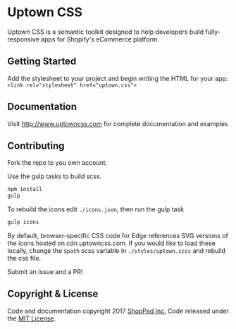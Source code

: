 Uptown CSS
=====================
Uptown CSS is a semantic toolkit designed to help developers build fully-responsive apps for Shopify's eCommerce platform.

Getting Started
---------------------
Add the stylesheet to your project and begin writing the HTML for your app:
`<link rel="stylesheet" href="uptown.css">`

Documentation
---------------------
Visit http://www.uptowncss.com for complete documentation and examples

Contributing
---------------------
Fork the repo to you own account.

Use the gulp tasks to build scss.

```javascript
npm install
gulp
```

To rebuild the icons edit `./icons.json`, then run the gulp task

```javascript
gulp icons
```

By default, browser-specific CSS code for Edge references SVG versions of the icons hosted on cdn.uptowncss.com.  If you 
would like to load these locally, change the `$path` scss variable in `./styles/uptown.scss` and rebuild the css file.

Submit an issue and a PR!

Copyright & License
---------------------
Code and documentation copyright 2017 [ShopPad Inc.](http://www.theshoppad.com) Code released under the [MIT License](LICENSE).

